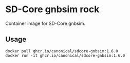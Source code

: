 # SD-Core gnbsim rock

Container image for SD-Core gnbsim.

## Usage

```console
docker pull ghcr.io/canonical/sdcore-gnbsim:1.6.0
docker run -it ghcr.io/canonical/sdcore-gnbsim:1.6.0
```

